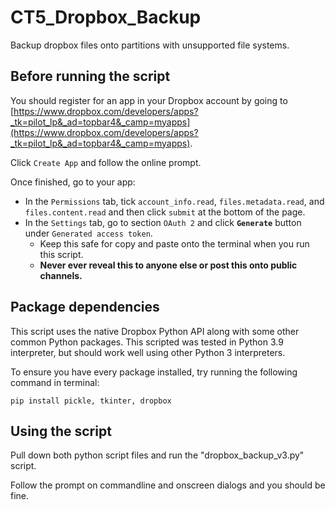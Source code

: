 # CT5_Dropbox_Backup

Backup dropbox files onto partitions with unsupported file systems.

## Before running the script

You should register for an app in your Dropbox account by going to [https://www.dropbox.com/developers/apps?_tk=pilot_lp&_ad=topbar4&_camp=myapps](https://www.dropbox.com/developers/apps?_tk=pilot_lp&_ad=topbar4&_camp=myapps).

Click `Create App` and follow the online prompt.

Once finished, go to your app:
- In the `Permissions` tab, tick `account_info.read`, `files.metadata.read`, and `files.content.read` and then click `submit` at the bottom of the page.
- In the `Settings` tab, go to section `OAuth 2` and click **`Generate`** button under `Generated access token`. 
  - Keep this safe for copy and paste onto the terminal when you run this script.
  - **Never ever reveal this to anyone else or post this onto public channels.**

## Package dependencies

This script uses the native Dropbox Python API along with some other common Python packages. This scripted was tested in Python 3.9 interpreter, but should work well using other Python 3 interpreters.

To ensure you have every package installed, try running the following command in terminal:
```
pip install pickle, tkinter, dropbox
```

## Using the script

Pull down both python script files and run the "dropbox_backup_v3.py" script.

Follow the prompt on commandline and onscreen dialogs and you should be fine.
